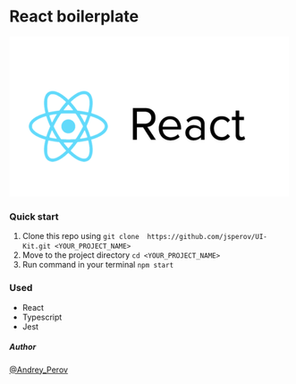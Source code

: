 # React boilerplate

![GitHub Logo](./react-logo.png)

### Quick start

1. Clone this repo using `git clone  https://github.com/jsperov/UI-Kit.git <YOUR_PROJECT_NAME>`
2. Move to the project directory `cd <YOUR_PROJECT_NAME>`
3. Run command in your terminal `npm start`

### Used

- React
- Typescript
- Jest

##### Author

[@Andrey_Perov](https://github.com/jsperov)

